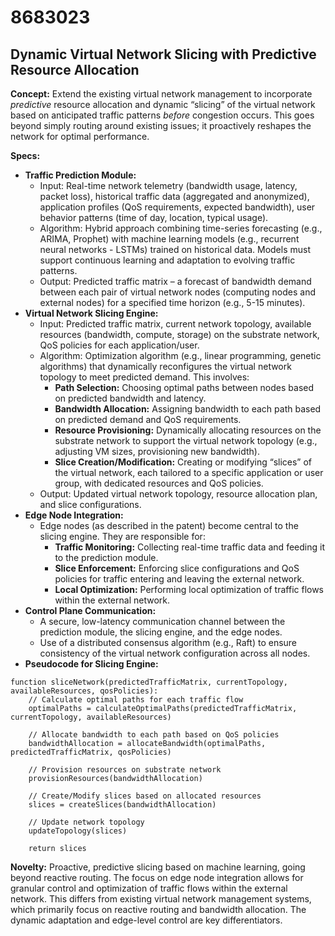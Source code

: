 # 8683023

## Dynamic Virtual Network Slicing with Predictive Resource Allocation

**Concept:** Extend the existing virtual network management to incorporate *predictive* resource allocation and dynamic “slicing” of the virtual network based on anticipated traffic patterns *before* congestion occurs. This goes beyond simply routing around existing issues; it proactively reshapes the network for optimal performance.

**Specs:**

*   **Traffic Prediction Module:**
    *   Input: Real-time network telemetry (bandwidth usage, latency, packet loss), historical traffic data (aggregated and anonymized), application profiles (QoS requirements, expected bandwidth), user behavior patterns (time of day, location, typical usage).
    *   Algorithm: Hybrid approach combining time-series forecasting (e.g., ARIMA, Prophet) with machine learning models (e.g., recurrent neural networks - LSTMs) trained on historical data. Models must support continuous learning and adaptation to evolving traffic patterns.
    *   Output: Predicted traffic matrix – a forecast of bandwidth demand between each pair of virtual network nodes (computing nodes and external nodes) for a specified time horizon (e.g., 5-15 minutes).
*   **Virtual Network Slicing Engine:**
    *   Input: Predicted traffic matrix, current network topology, available resources (bandwidth, compute, storage) on the substrate network, QoS policies for each application/user.
    *   Algorithm: Optimization algorithm (e.g., linear programming, genetic algorithms) that dynamically reconfigures the virtual network topology to meet predicted demand. This involves:
        *   **Path Selection:** Choosing optimal paths between nodes based on predicted bandwidth and latency.
        *   **Bandwidth Allocation:** Assigning bandwidth to each path based on predicted demand and QoS requirements.
        *   **Resource Provisioning:** Dynamically allocating resources on the substrate network to support the virtual network topology (e.g., adjusting VM sizes, provisioning new bandwidth).
        *   **Slice Creation/Modification:**  Creating or modifying “slices” of the virtual network, each tailored to a specific application or user group, with dedicated resources and QoS policies.
    *   Output: Updated virtual network topology, resource allocation plan, and slice configurations.
*   **Edge Node Integration:**
    *   Edge nodes (as described in the patent) become central to the slicing engine. They are responsible for:
        *   **Traffic Monitoring:** Collecting real-time traffic data and feeding it to the prediction module.
        *   **Slice Enforcement:** Enforcing slice configurations and QoS policies for traffic entering and leaving the external network.
        *   **Local Optimization:** Performing local optimization of traffic flows within the external network.
*   **Control Plane Communication:**
    *   A secure, low-latency communication channel between the prediction module, the slicing engine, and the edge nodes.
    *   Use of a distributed consensus algorithm (e.g., Raft) to ensure consistency of the virtual network configuration across all nodes.
*   **Pseudocode for Slicing Engine:**

```
function sliceNetwork(predictedTrafficMatrix, currentTopology, availableResources, qosPolicies):
    // Calculate optimal paths for each traffic flow
    optimalPaths = calculateOptimalPaths(predictedTrafficMatrix, currentTopology, availableResources)

    // Allocate bandwidth to each path based on QoS policies
    bandwidthAllocation = allocateBandwidth(optimalPaths, predictedTrafficMatrix, qosPolicies)

    // Provision resources on substrate network
    provisionResources(bandwidthAllocation)

    // Create/Modify slices based on allocated resources
    slices = createSlices(bandwidthAllocation)

    // Update network topology
    updateTopology(slices)

    return slices
```

**Novelty:** Proactive, predictive slicing based on machine learning, going beyond reactive routing. The focus on edge node integration allows for granular control and optimization of traffic flows within the external network. This differs from existing virtual network management systems, which primarily focus on reactive routing and bandwidth allocation. The dynamic adaptation and edge-level control are key differentiators.